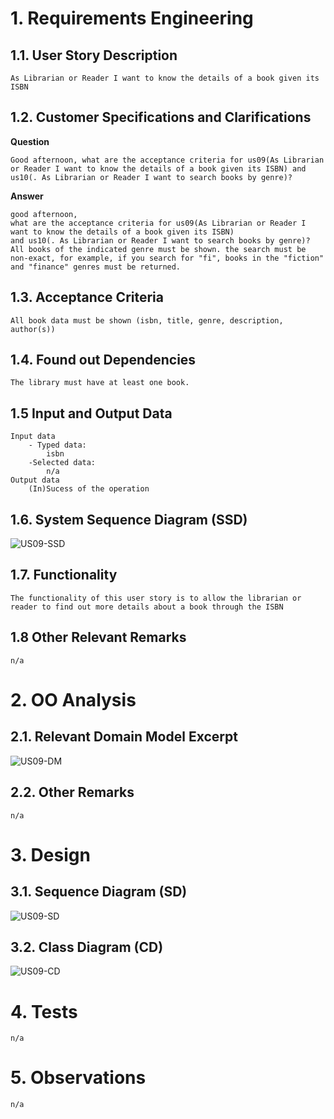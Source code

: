 # 1. Requirements Engineering

## 1.1. User Story Description
    As Librarian or Reader I want to know the details of a book given its ISBN
## 1.2. Customer Specifications and Clarifications

**Question**

    Good afternoon, what are the acceptance criteria for us09(As Librarian or Reader I want to know the details of a book given its ISBN) and us10(. As Librarian or Reader I want to search books by genre)?
**Answer**

    good afternoon,
    what are the acceptance criteria for us09(As Librarian or Reader I want to know the details of a book given its ISBN)
    and us10(. As Librarian or Reader I want to search books by genre)?
    All books of the indicated genre must be shown. the search must be non-exact, for example, if you search for "fi", books in the "fiction" and "finance" genres must be returned.

## 1.3. Acceptance Criteria

    All book data must be shown (isbn, title, genre, description, author(s))

## 1.4. Found out Dependencies
    
    The library must have at least one book.

## 1.5 Input and Output Data
    Input data
        - Typed data:
            isbn
        -Selected data:
            n/a
    Output data
        (In)Sucess of the operation
## 1.6. System Sequence Diagram (SSD)

![US09-SSD](US09-SSD.svg)

## 1.7. Functionality
    The functionality of this user story is to allow the librarian or reader to find out more details about a book through the ISBN
## 1.8 Other Relevant Remarks
    n/a
# 2. OO Analysis
## 2.1. Relevant Domain Model Excerpt

![US09-DM](US09-DM.svg)

## 2.2. Other Remarks
    n/a

# 3. Design
## 3.1. Sequence Diagram (SD)

![US09-SD](US09-SD.svg)

## 3.2. Class Diagram (CD)

![US09-CD](US09-CD.svg)

# 4. Tests
    n/a
# 5. Observations
    n/a

